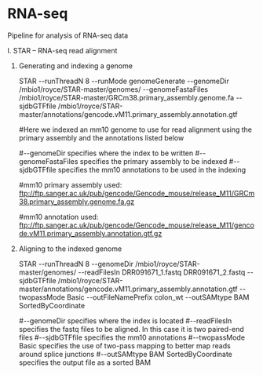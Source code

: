 # RNA-seq
Pipeline for analysis of RNA-seq data 


I. STAR – RNA-seq read alignment 


   1. Generating and indexing a genome

      STAR --runThreadN 8 --runMode genomeGenerate --genomeDir /mbio1/royce/STAR-master/genomes/ 
      --genomeFastaFiles /mbio1/royce/STAR-master/GRCm38.primary_assembly.genome.fa --sjdbGTFfile 
      /mbio1/royce/STAR-master/annotations/gencode.vM11.primary_assembly.annotation.gtf

      #Here we indexed an mm10 genome to use for read alignment using the primary assembly and the annotations listed below
      
      #--genomeDir specifies where the index to be written 
      #--genomeFastaFiles specifies the primary assembly to be indexed 
      #--sjdbGTFfile specifies the mm10 annotations to be used in the indexing 

      #mm10 primary assembly used: 
      ftp://ftp.sanger.ac.uk/pub/gencode/Gencode_mouse/release_M11/GRCm38.primary_assembly.genome.fa.gz

      #mm10 annotation used: 
      ftp://ftp.sanger.ac.uk/pub/gencode/Gencode_mouse/release_M11/gencode.vM11.primary_assembly.annotation.gtf.gz

   2. Aligning to the indexed genome 
   
      STAR --runThreadN 8 --genomeDir /mbio1/royce/STAR-master/genomes/ --readFilesIn DRR091671_1.fastq DRR091671_2.fastq 
      --sjdbGTFfile /mbio1/royce/STAR-master/annotations/gencode.vM11.primary_assembly.annotation.gtf 
      --twopassMode Basic --outFileNamePrefix colon_wt --outSAMtype BAM SortedByCoordinate
      
      #--genomeDir specifies where the index is located 
      #--readFilesIn specifies the fastq files to be aligned. In this case it is two paired-end files 
      #--sjdbGTFfile specifies the mm10 annotations
      #--twopassMode Basic specifies the use of two-pass mapping to better map reads around splice junctions 
      #--outSAMtype BAM SortedByCoordinate specifies the output file as a sorted BAM 
 
